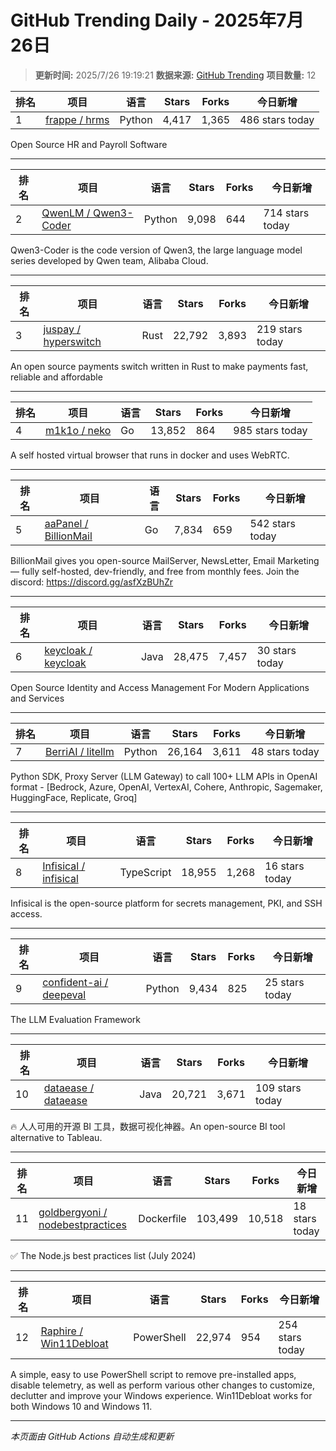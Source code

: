 # GitHub Trending Daily - 2025年7月26日

> **更新时间:** 2025/7/26 19:19:21
> **数据来源:** [GitHub Trending](https://github.com/trending)
> **项目数量:** 12

| 排名 | 项目 | 语言 | Stars | Forks | 今日新增 |
|------|------|------|-------|-------|-----------|
| 1 | [frappe / hrms](https://github.com/frappe/hrms) | Python | 4,417 | 1,365 | 486 stars today |

Open Source HR and Payroll Software

---

| 排名 | 项目 | 语言 | Stars | Forks | 今日新增 |
|------|------|------|-------|-------|-----------|
| 2 | [QwenLM / Qwen3-Coder](https://github.com/QwenLM/Qwen3-Coder) | Python | 9,098 | 644 | 714 stars today |

Qwen3-Coder is the code version of Qwen3, the large language model series developed by Qwen team, Alibaba Cloud.

---

| 排名 | 项目 | 语言 | Stars | Forks | 今日新增 |
|------|------|------|-------|-------|-----------|
| 3 | [juspay / hyperswitch](https://github.com/juspay/hyperswitch) | Rust | 22,792 | 3,893 | 219 stars today |

An open source payments switch written in Rust to make payments fast, reliable and affordable

---

| 排名 | 项目 | 语言 | Stars | Forks | 今日新增 |
|------|------|------|-------|-------|-----------|
| 4 | [m1k1o / neko](https://github.com/m1k1o/neko) | Go | 13,852 | 864 | 985 stars today |

A self hosted virtual browser that runs in docker and uses WebRTC.

---

| 排名 | 项目 | 语言 | Stars | Forks | 今日新增 |
|------|------|------|-------|-------|-----------|
| 5 | [aaPanel / BillionMail](https://github.com/aaPanel/BillionMail) | Go | 7,834 | 659 | 542 stars today |

BillionMail gives you open-source MailServer, NewsLetter, Email Marketing — fully self-hosted, dev-friendly, and free from monthly fees. Join the discord: https://discord.gg/asfXzBUhZr

---

| 排名 | 项目 | 语言 | Stars | Forks | 今日新增 |
|------|------|------|-------|-------|-----------|
| 6 | [keycloak / keycloak](https://github.com/keycloak/keycloak) | Java | 28,475 | 7,457 | 30 stars today |

Open Source Identity and Access Management For Modern Applications and Services

---

| 排名 | 项目 | 语言 | Stars | Forks | 今日新增 |
|------|------|------|-------|-------|-----------|
| 7 | [BerriAI / litellm](https://github.com/BerriAI/litellm) | Python | 26,164 | 3,611 | 48 stars today |

Python SDK, Proxy Server (LLM Gateway) to call 100+ LLM APIs in OpenAI format - [Bedrock, Azure, OpenAI, VertexAI, Cohere, Anthropic, Sagemaker, HuggingFace, Replicate, Groq]

---

| 排名 | 项目 | 语言 | Stars | Forks | 今日新增 |
|------|------|------|-------|-------|-----------|
| 8 | [Infisical / infisical](https://github.com/Infisical/infisical) | TypeScript | 18,955 | 1,268 | 16 stars today |

Infisical is the open-source platform for secrets management, PKI, and SSH access.

---

| 排名 | 项目 | 语言 | Stars | Forks | 今日新增 |
|------|------|------|-------|-------|-----------|
| 9 | [confident-ai / deepeval](https://github.com/confident-ai/deepeval) | Python | 9,434 | 825 | 25 stars today |

The LLM Evaluation Framework

---

| 排名 | 项目 | 语言 | Stars | Forks | 今日新增 |
|------|------|------|-------|-------|-----------|
| 10 | [dataease / dataease](https://github.com/dataease/dataease) | Java | 20,721 | 3,671 | 109 stars today |

🔥 人人可用的开源 BI 工具，数据可视化神器。An open-source BI tool alternative to Tableau.

---

| 排名 | 项目 | 语言 | Stars | Forks | 今日新增 |
|------|------|------|-------|-------|-----------|
| 11 | [goldbergyoni / nodebestpractices](https://github.com/goldbergyoni/nodebestpractices) | Dockerfile | 103,499 | 10,518 | 18 stars today |

✅ The Node.js best practices list (July 2024)

---

| 排名 | 项目 | 语言 | Stars | Forks | 今日新增 |
|------|------|------|-------|-------|-----------|
| 12 | [Raphire / Win11Debloat](https://github.com/Raphire/Win11Debloat) | PowerShell | 22,974 | 954 | 254 stars today |

A simple, easy to use PowerShell script to remove pre-installed apps, disable telemetry, as well as perform various other changes to customize, declutter and improve your Windows experience. Win11Debloat works for both Windows 10 and Windows 11.

---


*本页面由 GitHub Actions 自动生成和更新*
